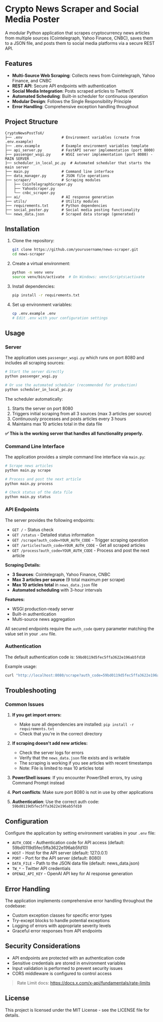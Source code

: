 # Crypto News Scraper and Social Media Poster

A modular Python application that scrapes cryptocurrency news articles from multiple sources (Cointelegraph, Yahoo Finance, CNBC), saves them to a JSON file, and posts them to social media platforms via a secure REST API.

## Features

- **Multi-Source Web Scraping**: Collects news from Cointelegraph, Yahoo Finance, and CNBC
- **REST API**: Secure API endpoints with authentication
- **Social Media Integration**: Posts scraped articles to Twitter/X
- **Automated Scheduling**: Built-in scheduler for continuous operation
- **Modular Design**: Follows the Single Responsibility Principle
- **Error Handling**: Comprehensive exception handling throughout

## Project Structure

```
CryptoNewsPostToX/
├── .env                  # Environment variables (create from .env.example)
├── .env.example          # Example environment variables template
├── api_server.py         # FastAPI server implementation (port 8000)
├── passenger_wsgi.py     # WSGI server implementation (port 8080) - MAIN SERVER
├── scheduler_in_local_pc.py  # Automated scheduler that starts the main server
├── main.py               # Command line interface
├── data_manager.py       # JSON file operations
├── scraper/              # Scraping modules
│   ├── CoinTelegraphScraper.py
│   ├── YahooScraper.py
│   └── cnbc_scraper.py
├── ai/                   # AI response generation
├── utils/                # Utility modules
├── requirements.txt      # Python dependencies
├── social_poster.py      # Social media posting functionality
└── news_data.json        # Scraped data storage (generated)
```

## Installation

1. Clone the repository:
   ```bash
   git clone https://github.com/yourusername/news-scraper.git
   cd news-scraper
   ```

2. Create a virtual environment:
   ```bash
   python -m venv venv
   source venv/bin/activate  # On Windows: venv\Scripts\activate
   ```

3. Install dependencies:
   ```bash
   pip install -r requirements.txt
   ```

4. Set up environment variables:
   ```bash
   cp .env.example .env
   # Edit .env with your configuration settings
   ```

## Usage

### Server

The application uses `passenger_wsgi.py` which runs on port 8080 and includes all scraping sources:

```bash
# Start the server directly
python passenger_wsgi.py

# Or use the automated scheduler (recommended for production)
python scheduler_in_local_pc.py
```

The scheduler automatically:
1. Starts the server on port 8080
2. Triggers initial scraping from all 3 sources (max 3 articles per source)
3. Continuously processes and posts articles every 3 hours
4. Maintains max 10 articles total in the data file

**✅ This is the working server that handles all functionality properly.**

### Command Line Interface

The application provides a simple command line interface via `main.py`:

```bash
# Scrape news articles
python main.py scrape

# Process and post the next article
python main.py process

# Check status of the data file
python main.py status
```

### API Endpoints

The server provides the following endpoints:

- `GET /` - Status check
- `GET /status` - Detailed status information
- `GET /scrape?auth_code=YOUR_AUTH_CODE` - Trigger scraping operation
- `GET /articles?auth_code=YOUR_AUTH_CODE` - Get all scraped articles
- `GET /process?auth_code=YOUR_AUTH_CODE` - Process and post the next article

**Scraping Details:**
- **3 Sources**: Cointelegraph, Yahoo Finance, CNBC
- **Max 3 articles per source** (9 total maximum per scrape)
- **Max 10 articles total** in `news_data.json` file
- **Automated scheduling** with 3-hour intervals

**Features:**
- WSGI production-ready server
- Built-in authentication
- Multi-source news aggregation

All secured endpoints require the `auth_code` query parameter matching the value set in your `.env` file.

### Authentication

The default authentication code is: `59bd0119d5fec5ffa3622e196ab5fd10`

Example usage:
```bash
curl "http://localhost:8080/scrape?auth_code=59bd0119d5fec5ffa3622e196ab5fd10"
```

## Troubleshooting

### Common Issues

1. **If you get import errors:**
   - Make sure all dependencies are installed: `pip install -r requirements.txt`
   - Check that you're in the correct directory

2. **If scraping doesn't add new articles:**
   - Check the server logs for errors
   - Verify that the `news_data.json` file exists and is writable
   - The scraping is working if you see articles with recent timestamps
   - Note: File is limited to max 10 articles total

3. **PowerShell issues**: If you encounter PowerShell errors, try using Command Prompt instead
4. **Port conflicts**: Make sure port 8080 is not in use by other applications
5. **Authentication**: Use the correct auth code: `59bd0119d5fec5ffa3622e196ab5fd10`

## Configuration

Configure the application by setting environment variables in your `.env` file:

- `AUTH_CODE` - Authentication code for API access (default: 59bd0119d5fec5ffa3622e196ab5fd10)
- `HOST` - Host for the API server (default: 127.0.0.1)
- `PORT` - Port for the API server (default: 8080)
- `DATA_FILE` - Path to the JSON data file (default: news_data.json)
- `TW_*` - Twitter API credentials
- `OPENAI_API_KEY` - OpenAI API key for AI response generation

## Error Handling

The application implements comprehensive error handling throughout the codebase:

- Custom exception classes for specific error types
- Try-except blocks to handle potential exceptions
- Logging of errors with appropriate severity levels
- Graceful error responses from API endpoints

## Security Considerations

- API endpoints are protected with an authentication code
- Sensitive credentials are stored in environment variables
- Input validation is performed to prevent security issues
- CORS middleware is configured to control access


>Rate Limit docs:
https://docs.x.com/x-api/fundamentals/rate-limits

## License

This project is licensed under the MIT License - see the LICENSE file for details.